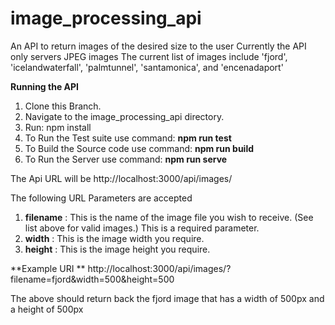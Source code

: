 # image_processing_api
An API to return images of the desired size to the user 
Currently the API only servers JPEG images
The current list of images include 'fjord', 'icelandwaterfall', 'palmtunnel', 'santamonica', and 'encenadaport' 

**Running the API**

1. Clone this Branch.
2. Navigate to the image_processing_api directory.
3. Run: npm install
4. To Run the Test suite use command: **npm run test**
5. To Build the Source code use command: **npm run build**
6. To Run the Server use command: **npm run serve**

The Api URL will be http://localhost:3000/api/images/

The following URL Parameters are accepted

1. **filename** : This is the name of the image file you wish to receive. (See list above for valid images.) This is a required parameter.
2. **width** : This is the image width you require.
3. **height** : This is the image height you require.

**Example URI **
http://localhost:3000/api/images/?filename=fjord&width=500&height=500

The above should return back the fjord image that has a width of 500px and a height of 500px
